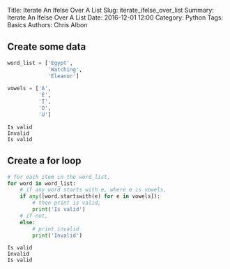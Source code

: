 Title: Iterate An Ifelse Over A List
Slug: iterate_ifelse_over_list
Summary: Iterate An Ifelse Over A List
Date: 2016-12-01 12:00
Category: Python
Tags: Basics
Authors: Chris Albon



## Create some data


```python
word_list = ['Egypt',
             'Watching',
             'Eleanor']

vowels = ['A',
          'E',
          'I',
          'O',
          'U']
```

    Is valid
    Invalid
    Is valid


## Create a for loop


```python
# for each item in the word_list,
for word in word_list:
    # if any word starts with e, where e is vowels,
    if any([word.startswith(e) for e in vowels]):
        # then print is valid,
        print('Is valid')
    # if not,    
    else:
        # print invalid
        print('Invalid')
```

    Is valid
    Invalid
    Is valid

